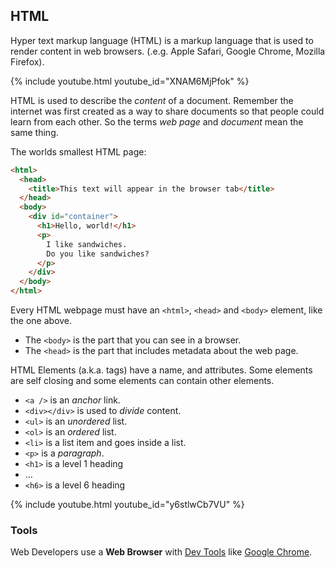 ## HTML

Hyper text markup language (HTML) is a markup language that is used to render
content in web browsers. (.e.g. Apple Safari, Google Chrome, Mozilla Firefox).

{% include youtube.html youtube_id="XNAM6MjPfok" %}

HTML is used to describe the *content* of a document. Remember the internet was
first created as a way to share documents so that people could learn from each
other. So the terms *web page* and *document* mean the same thing.

The worlds smallest HTML page:

```html
<html>
  <head>
    <title>This text will appear in the browser tab</title>
  </head>
  <body>
    <div id="container">
      <h1>Hello, world!</h1>
      <p>
        I like sandwiches.
        Do you like sandwiches?
      </p>
    </div>
  </body>
</html>
```

Every HTML webpage must have an `<html>`, `<head>` and `<body>` element, like
the one above.

* The `<body>` is the part that you can see in a browser.
* The `<head>` is the part that includes metadata about the web page.

HTML Elements (a.k.a. tags) have a name, and attributes.
Some elements are self closing and some elements can contain other elements.

* `<a />` is an *anchor* link.
* `<div></div>` is used to *divide* content.
* `<ul>` is an *unordered* list.
* `<ol>` is an *ordered* list.
* `<li>` is a list item and goes inside a list.
* `<p>` is a *paragraph*.
* `<h1>` is a level 1 heading
* ...
* `<h6>` is a level 6 heading

{% include youtube.html youtube_id="y6stlwCb7VU" %}

### Tools

Web Developers use a **Web Browser** with [Dev Tools][devtools] like [Google Chrome][chrome].

<!--
::TODO tour of Google Chrome developer tools.
-->

[chrome]: https://www.google.com/chrome/
[devtools]: https://developer.chrome.com/docs/devtools/
